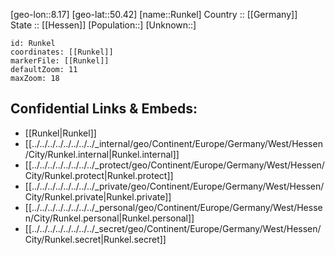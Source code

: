 ﻿---
location: [50.42,8.17] 
mapzoom: [7,12] 
mapmarker: city 
type: City
tags:
- geo/City


SpocWebEntityId: 33830
isDeleted: false
confidential: public

---
[geo-lon::8.17] 
[geo-lat::50.42] 
[name::Runkel] 
Country :: [[Germany]]  
State :: [[Hessen]] 
[Population::] 
[Unknown::] 


```leaflet
id: Runkel
coordinates: [[Runkel]] 
markerFile: [[Runkel]] 
defaultZoom: 11 
maxZoom: 18
```


## Confidential Links & Embeds: 
- [[Runkel|Runkel]]  
- [[../../../../../../../../_internal/geo/Continent/Europe/Germany/West/Hessen/City/Runkel.internal|Runkel.internal]] 
- [[../../../../../../../../_protect/geo/Continent/Europe/Germany/West/Hessen/City/Runkel.protect|Runkel.protect]] 
- [[../../../../../../../../_private/geo/Continent/Europe/Germany/West/Hessen/City/Runkel.private|Runkel.private]] 
- [[../../../../../../../../_personal/geo/Continent/Europe/Germany/West/Hessen/City/Runkel.personal|Runkel.personal]] 
- [[../../../../../../../../_secret/geo/Continent/Europe/Germany/West/Hessen/City/Runkel.secret|Runkel.secret]] 
